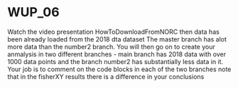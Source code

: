 # WUP_06
Watch the video presentation HowToDownloadFromNORC  then data has been already loaded from the 2018 dta dataset  The master branch has alot more data than the number2 branch. You will then go on to create your anmalysis in two different 
branches - main branch has 2018 data with over 1000 data points and the branch number2 has substantially less data in it.  Your job is to comment on the code blocks in each of the two branches  note that in the fisherXY results there is a difference in your conclusions  